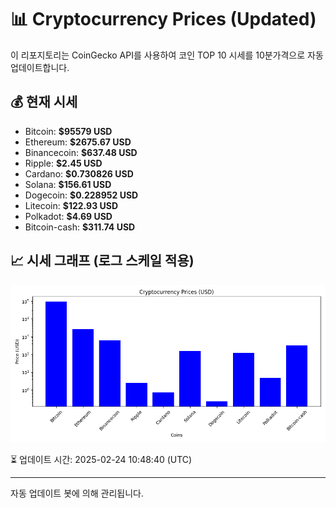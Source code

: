 
# 📊 Cryptocurrency Prices (Updated)

이 리포지토리는 CoinGecko API를 사용하여 코인 TOP 10 시세를 10분가격으로 자동 업데이트합니다.

## 💰 현재 시세
- Bitcoin: **$95579 USD**
- Ethereum: **$2675.67 USD**
- Binancecoin: **$637.48 USD**
- Ripple: **$2.45 USD**
- Cardano: **$0.730826 USD**
- Solana: **$156.61 USD**
- Dogecoin: **$0.228952 USD**
- Litecoin: **$122.93 USD**
- Polkadot: **$4.69 USD**
- Bitcoin-cash: **$311.74 USD**

## 📈 시세 그래프 (로그 스케일 적용)
![Crypto Prices](crypto_prices.png)

⏳ 업데이트 시간: 2025-02-24 10:48:40 (UTC)

---
자동 업데이트 봇에 의해 관리됩니다.
